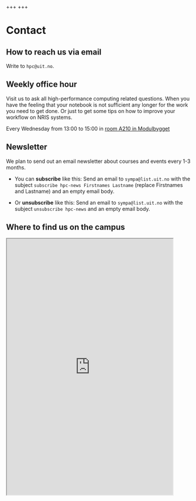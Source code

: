 +++
+++

# Contact


## How to reach us via email

Write to `hpc@uit.no`.


## Weekly office hour

Visit us to ask all high-performance computing related questions. When you have the feeling that your notebook is not sufficient any longer for the work you need to get done. Or just to get some tips on how to improve your workflow on NRIS systems.

Every Wednesday from 13:00 to 15:00 in [room A210 in Modulbygget](https://use.mazemap.com/#v=1&zlevel=2&center=18.972380,69.683702&zoom=20.6&campusid=5&sharepoitype=poi&sharepoi=174371)


## Newsletter

We plan to send out an email newsletter about courses and events every 1-3 months.

- You can **subscribe** like this:
  Send an email to `sympa@list.uit.no` with the subject `subscribe hpc-news
  Firstnames Lastname` (replace Firstnames and Lastname) and an empty email
  body.

- Or **unsubscribe** like this:
  Send an email to `sympa@list.uit.no` with the subject `unsubscribe
  hpc-news` and an empty email body.


## Where to find us on the campus

<iframe src="https://use.mazemap.com/#v=1&zlevel=2&center=18.972380,69.683702&zoom=20.6&campusid=5&sharepoitype=poi&sharepoi=174371" width="90%" height="700px">
</iframe>
